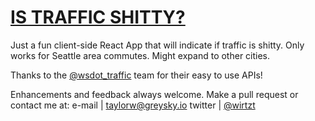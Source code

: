 # [IS TRAFFIC SHITTY?](https://istrafficshitty.com)

Just a fun client-side React App that will indicate if traffic is shitty.
Only works for Seattle area commutes. Might expand to other cities.

Thanks to the [@wsdot_traffic](https://twitter.com/wsdot_traffic) team for their easy to use APIs!

Enhancements and feedback always welcome. Make a pull request or contact me at:
e-mail | taylorw@greysky.io
twitter | [@wirtzt](https://twitter.com/wirtzt)
